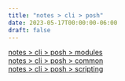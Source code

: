 ```yaml
---
title: "notes > cli > posh"
date: 2023-05-17T00:00:00-06:00
draft: false
---
```


[notes > cli > posh > modules](modules)  
[notes > cli > posh > common](common.md)  
[notes > cli > posh > scripting](scripting.md)  

